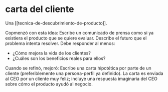 # carta del cliente
Una [[tecnica-de-descubrimiento-de-producto]]. 

Copmenzó con esta idea: Escribe un comunicado de prensa como si ya existiera el producto que se quiere evaluar. Describe el futuro que el problema intenta resolver. Debe responder al menos:

- ¿Cómo mejora la vida de los clientes?
- ¿Cuáles son los beneficios reales para ellos?

Cuando se refinó, mejoró: Escribe una carta hipotética por parte de un cliente (preferiblemente una persona-perfil ya definido). La carta es enviada al CEO por un cliente muy feliz; incluye una respuesta imaginaria del CEO sobre cómo el producto ayudó al negocio.